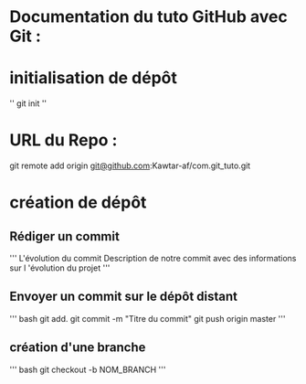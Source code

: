 # Documentation du tuto GitHub avec Git : 
# initialisation de dépôt 
''
git init
''
# URL du Repo :
git remote add origin git@github.com:Kawtar-af/com.git_tuto.git

# création de dépôt 
## Rédiger un commit
'''
L'évolution du commit 
Description de notre commit avec des informations sur l 'évolution du projet 
'''
## Envoyer un commit sur le dépôt distant 
'''
bash 
git add.
git commit -m "Titre du commit"
git push origin master 
'''

## création d'une branche 
'''
bash 
git checkout -b NOM_BRANCH 
'''
